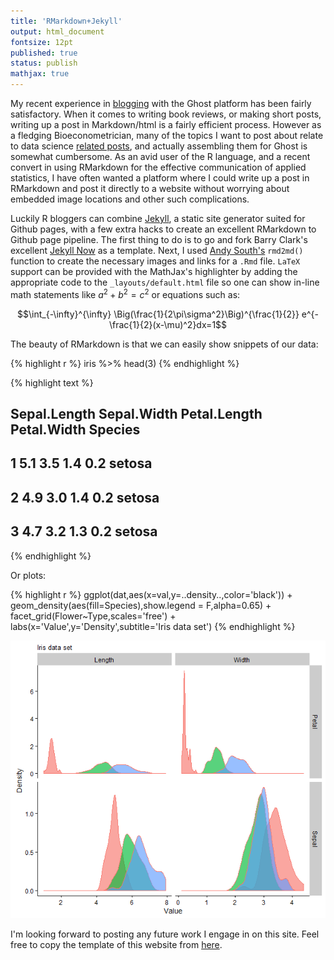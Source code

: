 ```yaml
---
title: 'RMarkdown+Jekyll'
output: html_document
fontsize: 12pt
published: true
status: publish
mathjax: true
---
```

 

 
My recent experience in [blogging](http://bioeconometrician.ghost.io/) with the Ghost platform has been fairly satisfactory. When it comes to writing book reviews, or making short posts, writing up a post in Markdown/html is a fairly efficient process. However as a fledging Bioeconometrician, many of the topics I want to post about relate to data science [related posts](http://bioeconometrician.ghost.io/tag/r/), and actually assembling them for Ghost is somewhat cumbersome. As an avid user of the R language, and a recent convert in using RMarkdown for the effective communication of applied statistics, I have often wanted a platform where I could write up a post in RMarkdown and post it directly to a website without worrying about embedded image locations and other such complications. 
 
Luckily R bloggers can combine [Jekyll](https://jekyllrb.com/), a static site generator suited for Github pages, with a few extra hacks to create an excellent RMarkdown to Github page pipeline. The first thing to do is to go and fork Barry Clark's excellent [Jekyll Now](https://github.com/barryclark/jekyll-now) as a template. Next, I used [Andy South's](http://andysouth.github.io/blog-setup/) `rmd2md()` function to create the necessary images and links for a `.Rmd` file. `LaTeX` support can be provided with the MathJax's highlighter by adding the appropriate code to the  `_layouts/default.html` file so one can show in-line math statements like $a^2 + b^2 = c^2$ or equations such as:
 
$$\int_{-\infty}^{\infty} \Big(\frac{1}{2\pi\sigma^2}\Big)^{\frac{1}{2}} e^{-\frac{1}{2}(x-\mu)^2}dx=1$$
 
The beauty of RMarkdown is that we can easily show snippets of our data:
 

{% highlight r %}
iris %>% head(3)
{% endhighlight %}



{% highlight text %}
##   Sepal.Length Sepal.Width Petal.Length Petal.Width Species
## 1          5.1         3.5          1.4         0.2  setosa
## 2          4.9         3.0          1.4         0.2  setosa
## 3          4.7         3.2          1.3         0.2  setosa
{% endhighlight %}
 
Or plots:
 


{% highlight r %}
ggplot(dat,aes(x=val,y=..density..,color='black')) + 
  geom_density(aes(fill=Species),show.legend = F,alpha=0.65) + 
  facet_grid(Flower~Type,scales='free') + 
  labs(x='Value',y='Density',subtitle='Iris data set')
{% endhighlight %}

![plot of chunk iris_chunk](/figures/iris_chunk-1.png)
 
I'm looking forward to posting any future work I engage in on this site. Feel free to copy the template of this website from [here](https://github.com/erikdrysdale/erikdrysdale.github.io).
 
